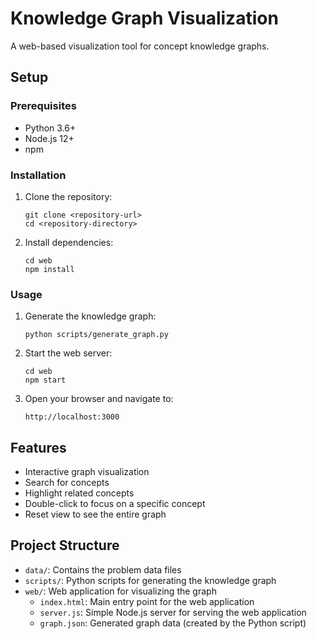 # Knowledge Graph Visualization

A web-based visualization tool for concept knowledge graphs.

## Setup

### Prerequisites

- Python 3.6+
- Node.js 12+
- npm

### Installation

1. Clone the repository:
   ```
   git clone <repository-url>
   cd <repository-directory>
   ```

2. Install dependencies:
   ```
   cd web
   npm install
   ```

### Usage

1. Generate the knowledge graph:
   ```
   python scripts/generate_graph.py
   ```

2. Start the web server:
   ```
   cd web
   npm start
   ```

3. Open your browser and navigate to:
   ```
   http://localhost:3000
   ```

## Features

- Interactive graph visualization
- Search for concepts
- Highlight related concepts
- Double-click to focus on a specific concept
- Reset view to see the entire graph

## Project Structure

- `data/`: Contains the problem data files
- `scripts/`: Python scripts for generating the knowledge graph
- `web/`: Web application for visualizing the graph
  - `index.html`: Main entry point for the web application
  - `server.js`: Simple Node.js server for serving the web application
  - `graph.json`: Generated graph data (created by the Python script)